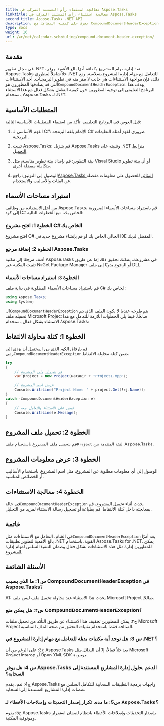 ```yaml
---
title: معالجة استثناء رأس المستند المركب في Aspose.Tasks
linktitle: معالجة استثناء رأس المستند المركب في Aspose.Tasks
second_title: Aspose.Tasks .NET API
description: تعرف على كيفية التعامل مع CompoundDocumentHeaderException في Aspose.Tasks لـ .NET. احصل على إرشادات خطوة بخطوة مع أمثلة التعليمات البرمجية.
type: docs
weight: 16
url: /ar/net/calendar-scheduling/compound-document-header-exception/
---
```

## مقدمة

 في مجال تطوير .NET، تعد إدارة مهام المشروع بكفاءة أمرًا بالغ الأهمية. يوفر Aspose.Tasks حلاً شاملاً لمطوري .NET للتعامل مع مهام إدارة المشروع بسلاسة. ومع ذلك، فإن مواجهة الاستثناءات هي جانب لا مفر منه في تطوير البرمجيات. أحد الاستثناءات التي قد يصادفها المطورون هو`CompoundDocumentHeaderException`. يهدف هذا البرنامج التعليمي إلى توجيه المطورين حول كيفية التعامل بشكل فعال مع هذا الاستثناء باستخدام Aspose.Tasks لـ .NET.

## المتطلبات الأساسية

قبل الغوص في البرنامج التعليمي، تأكد من استيفاء المتطلبات الأساسية التالية:

1. الفهم الأساسي لـ C#: الإلمام بلغة البرمجة C# ضروري لفهم أمثلة التعليمات البرمجية.
   
2.  تثبيت Aspose.Tasks: قم بتنزيل Aspose.Tasks وتثبيته على .NET من[رابط التحميل](https://releases.aspose.com/tasks/net/).

3. بيئة التطوير: قم بإعداد بيئة تطوير مناسبة، مثل Visual Studio أو أي بيئة تطوير متكاملة مفضلة أخرى.

4.  الوصول إلى التوثيق: راجع[Aspose.Tasks الوثائق](https://reference.aspose.com/tasks/net/) للحصول على معلومات مفصلة عن الفئات والأساليب والاستخدام.

## استيراد مساحات الأسماء

من أجل الاستفادة من وظائف Aspose.Tasks، قم باستيراد مساحات الأسماء الضرورية إلى كود C# الخاص بك. اتبع الخطوات التالية:

### الخطوة 1: افتح مشروع C# الخاص بك

افتح مشروع C# الحالي الخاص بك أو قم بإنشاء مشروع جديد في IDE المفضل لديك.

### الخطوة 2: إضافة مرجع Aspose.Tasks

أضف مرجعًا إلى مكتبة Aspose.Tasks في مشروعك. يمكنك تحقيق ذلك إما عن طريق تثبيت المكتبة عبر NuGet Package Manager أو الرجوع يدويًا إلى ملف DLL.

### الخطوة 3: استيراد مساحات الأسماء

قم باستيراد مساحات الأسماء المطلوبة في بداية ملف C# الخاص بك:

```csharp
using Aspose.Tasks;
using System;


```

 ال`CompoundDocumentHeaderException` يتم طرحه عندما لا يكون الملف الذي يتم تحميله ملف Microsoft Project صالحًا. فيما يلي الخطوات اللازمة للتعامل مع هذا الاستثناء بشكل فعال باستخدام Aspose.Tasks:

## الخطوة 1: كتلة محاولة الالتقاط

 قم بإرفاق الكود الذي من المحتمل أن يؤدي إلى رمي`CompoundDocumentHeaderException` ضمن كتلة محاولة الالتقاط.

```csharp
try
{
    // قم بتحميل ملف المشروع
    var project = new Project(DataDir + "Project1.mpp");

    // عرض اسم المشروع
    Console.WriteLine("Project Name: " + project.Get(Prj.Name));
}
catch (CompoundDocumentHeaderException e)
{
    // قبض على الاستثناء والتعامل معه
    Console.WriteLine(e.Message);
}
```

## الخطوة 2: تحميل ملف المشروع

 قم بتحميل ملف المشروع باستخدام ملف`Project` الفئة المقدمة من Aspose.Tasks.

## الخطوة 3: عرض معلومات المشروع

الوصول إلى أي معلومات مطلوبة عن المشروع، مثل اسم المشروع، باستخدام الأساليب أو الخصائص المناسبة.

## الخطوة 4: معالجة الاستثناءات

 في حالة`CompoundDocumentHeaderException` يحدث أثناء تحميل المشروع، قم بمعالجته داخل كتلة الالتقاط. قم بطباعة أو تسجيل رسالة الاستثناء لمزيد من التحليل.

## خاتمة

 في الختام، التعامل مع الاستثناءات مثل`CompoundDocumentHeaderException` يعد أمرًا بالغ الأهمية لتطوير تطبيقات .NET القوية. باستخدام Aspose.Tasks for .NET، يمكن للمطورين إدارة مثل هذه الاستثناءات بشكل فعال وضمان التنفيذ السلس لمهام إدارة المشروع.

## الأسئلة الشائعة

### س 1: ما الذي يسبب CompoundDocumentHeaderException في Aspose.Tasks؟

A1: يحدث هذا الاستثناء عند محاولة تحميل ملف ليس ملف Microsoft Project صالحًا.

### س٢: هل يمكن منع CompoundDocumentHeaderException؟

ج٢: يمكن للمطورين تخفيف هذا الاستثناء عن طريق التأكد من تحميل ملفات Microsoft Project الصالحة فقط باستخدام تقنيات التحقق من صحة الملف المناسبة.

### س 3: هل توجد أية مكتبات بديلة للتعامل مع مهام إدارة المشروع في .NET؟

ج3: على الرغم من أن Aspose.Tasks يعد حلاً فعالاً، إلا أن البدائل مثل Microsoft Project Interop أو Open XML SDK موجودة.

### س 4: هل يوفر Aspose.Tasks الدعم لحلول إدارة المشاريع المستندة إلى السحابة؟

ج4: نعم، يقدم Aspose.Tasks واجهات برمجة التطبيقات السحابية للتكامل السلس مع منصات إدارة المشاريع المستندة إلى السحابة.

### س5: ما مدى تكرار إصدار التحديثات وإصلاحات الأخطاء لـ Aspose.Tasks؟

ج5: يقوم Aspose.Tasks بإصدار التحديثات وإصلاحات الأخطاء بانتظام لضمان استقرار وموثوقية المكتبة.